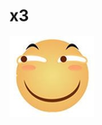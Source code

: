 # x3
![image text](https://github.com/993739033/x3/blob/master/app/src/main/res/drawable/huaji.jpg)
